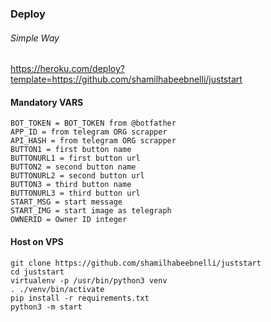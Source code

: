 ### Deploy

###### Simple Way
https://heroku.com/deploy?template=https://github.com/shamilhabeebnelli/juststart

#### Mandatory VARS
```
BOT_TOKEN = BOT_TOKEN from @botfather
APP_ID = from telegram ORG scrapper
API_HASH = from telegram ORG scrapper
BUTTON1 = first button name
BUTTONURL1 = first button url
BUTTON2 = second button name
BUTTONURL2 = second button url
BUTTON3 = third button name
BUTTONURL3 = third button url
START_MSG = start message
START_IMG = start image as telegraph
OWNERID = Owner ID integer
````

#### Host on VPS
```
git clone https://github.com/shamilhabeebnelli/juststart
cd juststart
virtualenv -p /usr/bin/python3 venv
. ./venv/bin/activate
pip install -r requirements.txt
python3 -m start
````
